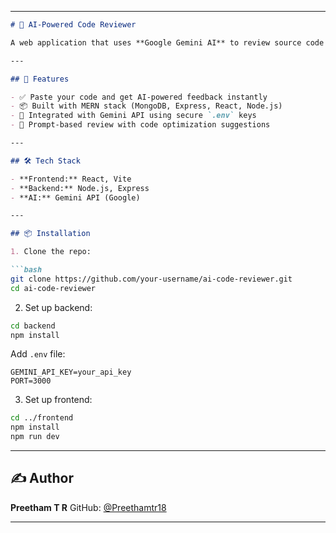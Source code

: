 

---

````markdown
# 🧠 AI-Powered Code Reviewer

A web application that uses **Google Gemini AI** to review source code intelligently. Built using the **MERN stack**, this tool helps developers get quick suggestions and improvements on their code.

---

## 🚀 Features

- ✅ Paste your code and get AI-powered feedback instantly  
- 📦 Built with MERN stack (MongoDB, Express, React, Node.js)  
- 🤖 Integrated with Gemini API using secure `.env` keys  
- 🧠 Prompt-based review with code optimization suggestions

---

## 🛠 Tech Stack

- **Frontend:** React, Vite  
- **Backend:** Node.js, Express  
- **AI:** Gemini API (Google)  

---

## 📦 Installation

1. Clone the repo:

```bash
git clone https://github.com/your-username/ai-code-reviewer.git
cd ai-code-reviewer
````

2. Set up backend:

```bash
cd backend
npm install
```

Add `.env` file:

```
GEMINI_API_KEY=your_api_key
PORT=3000
```

3. Set up frontend:

```bash
cd ../frontend
npm install
npm run dev
```

---

## ✍️ Author

**Preetham T R**
GitHub: [@Preethamtr18](https://github.com/Preethamtr18)

---


